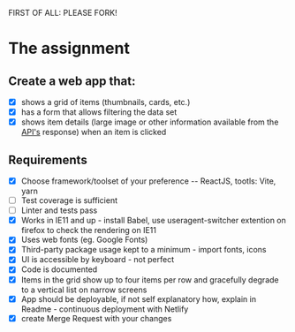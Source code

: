 FIRST OF ALL: PLEASE FORK!

# The assignment

## Create a web app that:

- [x] shows a grid of items (thumbnails, cards, etc.)
- [x] has a form that allows filtering the data set
- [x] shows item details (large image or other information available from the [API's](https://developers.google.com/books) response) when an item is clicked

## Requirements

- [x] Choose framework/toolset of your preference -- ReactJS, tootls: Vite, yarn
- [ ] Test coverage is sufficient
- [ ] Linter and tests pass
- [x] Works in IE11 and up - install Babel, use useragent-switcher extention on firefox to check the rendering on IE11
- [x] Uses web fonts (eg. Google Fonts)
- [x] Third-party package usage kept to a minimum - import fonts, icons
- [x] UI is accessible by keyboard - not perfect
- [x] Code is documented
- [x] Items in the grid show up to four items per row and gracefully degrade to a vertical list on narrow screens
- [x] App should be deployable, if not self explanatory how, explain in Readme - continuous deployment with Netlify
- [x] create Merge Request with your changes
